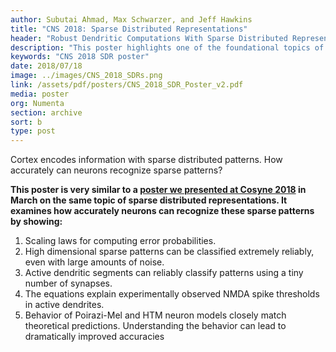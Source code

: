 ```yaml
---
author: Subutai Ahmad, Max Schwarzer, and Jeff Hawkins
title: "CNS 2018: Sparse Distributed Representations"
header: "Robust Dendritic Computations With Sparse Distributed Representations"
description: "This poster highlights one of the foundational topics of Numenta research: sparse distributed representations, or SDRs for short.  SDRs are how the brain represents information. The mathematical properties of SDRs are essential components of biological intelligence. This poster examines how accurately neurons can recognize sparse patterns."
keywords: "CNS 2018 SDR poster"
date: 2018/07/18
image: ../images/CNS_2018_SDRs.png
link: /assets/pdf/posters/CNS_2018_SDR_Poster_v2.pdf
media: poster
org: Numenta
section: archive
sort: b
type: post
---
```


Cortex encodes information with sparse distributed patterns. How accurately can neurons recognize sparse patterns?

**This poster is very similar to a [poster we presented at Cosyne 2018](/neuroscience-research/research-publications/posters/cosyne-2018-sparse-distributed-representations/) in March on the same topic of sparse distributed representations. It examines how accurately neurons can recognize these sparse patterns by showing:**

1.	Scaling laws for computing error probabilities.
2.	High dimensional sparse patterns can be classified extremely reliably, even with large amounts of noise.
3.	Active dendritic segments can reliably classify patterns using a tiny number of synapses.
4.	The equations explain experimentally observed NMDA spike thresholds in active dendrites.
5.	Behavior of Poirazi-Mel and HTM neuron models closely match theoretical predictions. Understanding the behavior can lead to dramatically improved accuracies
